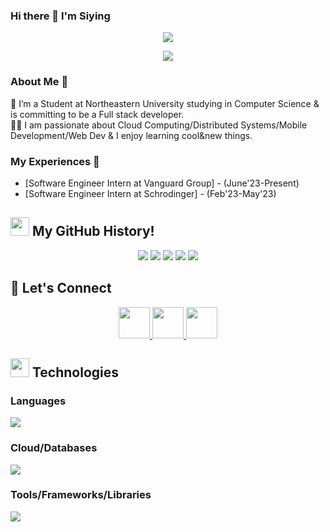 ### Hi there 👋 I'm Siying
<p align="center">
  <img src="https://capsule-render.vercel.app/api?text=Hey!%20Thats%20me%20Siying%20😉&animation=fadeIn&type=egg&color=timeGradient&height=160&section=header"/>
</p>

<p align="center">
  <img src="https://media.tenor.com/MHCTMZxoN60AAAAd/kuromi-sanrio.gif"/>
</p>

### About Me 🚀
🌱 I’m a Student at Northeastern University studying in Computer Science & is committing to be a Full stack developer. </br>
👨‍💻  I am passionate about Cloud Computing/Distributed Systems/Mobile Development/Web Dev & I enjoy learning cool&new things. </br>

### My Experiences 🙌
- [Software Engineer Intern at Vanguard Group]  - (June'23-Present)
- [Software Engineer Intern at Schrodinger] - (Feb'23-May'23)

## <img src="https://media.giphy.com/media/iY8CRBdQXODJSCERIr/giphy.gif" width="30px" height="30px"> My GitHub History!

<p align="center">
  <img src="https://github-readme-stats.vercel.app/api?username=chensiyingcrystal&count_private=true&show_icons=true&include_all_commits=true&theme=dark#gh-dark-mode-only"/>
  <img src="https://github-readme-stats.vercel.app/api/top-langs/?username=chensiyingcrystal&hide=TeX&layout=compact&theme=dark#gh-dark-mode-only"/>
  <img src="https://github-profile-trophy.vercel.app/?username=chensiyingcrystal&theme=onedark"/>
  <img src="https://stats.quine.sh/thatsmeadarsh/github?theme=dark" />
  <img src="https://stats.quine.sh/thatsmeadarsh/topics-over-time?theme=dark" />
</p>

## 🔗 Let's Connect
<p align="center">
  <a href="https://chensiyingcrystal.github.io/chensiying.github.io/" target="_blank">
    <img height="50" src="https://user-images.githubusercontent.com/46517096/166972883-f5f1d88c-0246-4374-88ac-ded0f2cf0699.png"/>
  </a>
  <a href="https://www.linkedin.com/in/siyingchencrystal/" target="_blank">
    <img height="50" src="https://image.similarpng.com/very-thumbnail/2020/04/LinkedIn-logo-icon-social-media-hand-drawn-png.png"/>
  </a>
  <a href="https://www.instagram.com/chensiyingcrystal/" target="_blank">
    <img height="50" src="https://image.similarpng.com/very-thumbnail/2020/04/Instagram-logo-icon-social-media-hand-drawn-png.png"/>
  </a>
</p>


## <img src= "https://media.giphy.com/media/hpFCIpvGxUKgTfjRKl/giphy.gif" width="30px" height="30px"> Technologies

### Languages
<p align="left">
   <img src="https://skillicons.dev/icons?i=java,kotlin,python,cpp,javascript,typescript,html,css,shell,sql"/>
</p>

### Cloud/Databases
<p align="left">
   <img src="https://skillicons.dev/icons?i=googlecloud,aws,kubernetes,docker,grafana,jenkins,kafka,firebase,mongo,redis"/>
</p>

### Tools/Frameworks/Libraries
<p align="left">
   <img src="https://skillicons.dev/icons?i=spring,androidstudio,git,react,nextjs,nodejs,express"/>
</p>

<br>

